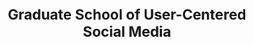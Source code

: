 ---
dateStart: 2015-12-18
dateEnd: 2015-12-31
title: "Graduate School of User-Centered Social Media"
venue: "University of Duisberg-Essen"
organizer: Ulrich Hoppe
credit: "Katy Börner"
city: Duisberg
state:
country: Germany
pdfLink:
venueImages:
 - sm: image01.sm.jpg
   lg: image01.lg.jpg
 - sm: image02.sm.jpg
   lg: image02.lg.jpg
 - sm: image03.sm.jpg
   lg: image03.lg.jpg
 - sm: image04.sm.jpg
   lg: image04.lg.jpg
 - sm: image05.sm.jpg
   lg: image05.lg.jpg
 - sm: image06.sm.jpg
   lg: image06.lg.jpg
 - sm: image07.sm.jpg
   lg: image07.lg.jpg
 - sm: image08.sm.jpg
   lg: image08.lg.jpg
---
